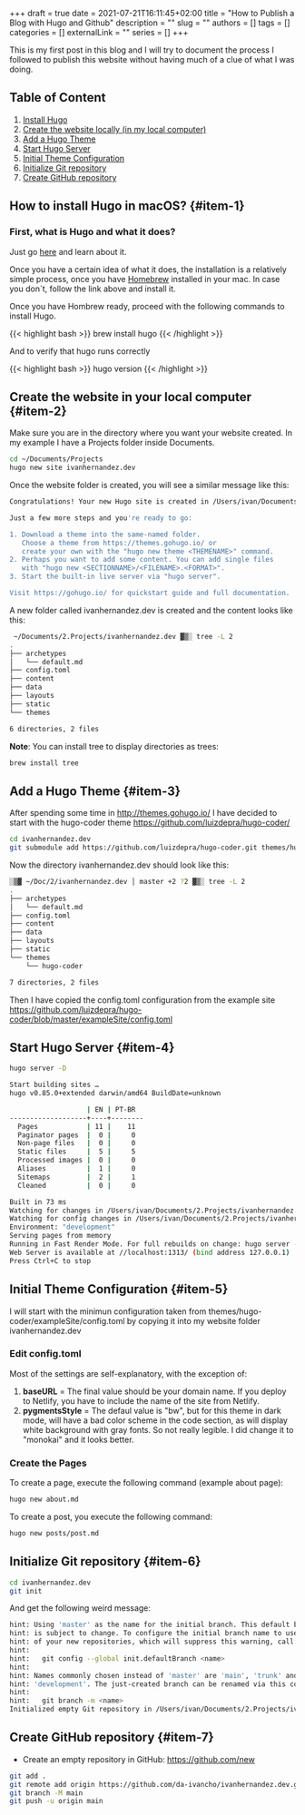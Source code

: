 +++ 
draft = true
date = 2021-07-21T16:11:45+02:00
title = "How to Publish a Blog with Hugo and Github"
description = ""
slug = ""
authors = []
tags = []
categories = []
externalLink = ""
series = []
+++

This is my first post in this blog and I will try to document the process I followed to publish this website without having much of a clue of what I was doing.

## Table of Content
1. [Install Hugo](#item-1)
2. [Create the website locally (in my local computer)](#item-2)
3. [Add a Hugo Theme](#item-3)
4. [Start Hugo Server](#item-4)
5. [Initial Theme Configuration](#item-5)
6. [Initialize Git repository](#item-6)
7. [Create GitHub repository](#item-7)

## How to install Hugo in macOS? {#item-1}

### First, what is Hugo and what it does?
Just go [here](https://gohugo.io/) and learn about it.

Once you have a certain idea of what it does, the installation is a relatively simple process, once you have [Homebrew](https://brew.sh/) installed in your mac. In case you don´t, follow the link above and install it.

Once you have Hombrew ready, proceed with the following commands to install Hugo.

{{< highlight bash >}} brew install hugo {{< /highlight >}}

And to verify that hugo runs correctly

{{< highlight bash >}} hugo version {{< /highlight >}}

## Create the website in your local computer {#item-2}

Make sure you are in the directory where you want your website created. In my example I have a Projects folder inside Documents.

```bash
cd ~/Documents/Projects
hugo new site ivanhernandez.dev
````
Once the website folder is created, you will see a similar message like this:

```bash
Congratulations! Your new Hugo site is created in /Users/ivan/Documents/2.Projects/ivanhernandez.dev.

Just a few more steps and you're ready to go:

1. Download a theme into the same-named folder.
   Choose a theme from https://themes.gohugo.io/ or
   create your own with the "hugo new theme <THEMENAME>" command.
2. Perhaps you want to add some content. You can add single files
   with "hugo new <SECTIONNAME>/<FILENAME>.<FORMAT>".
3. Start the built-in live server via "hugo server".

Visit https://gohugo.io/ for quickstart guide and full documentation.
````
A new folder called ivanhernandez.dev is created and the content looks like this:
```bash
 ~/Documents/2.Projects/ivanhernandez.dev ▓▒░ tree -L 2                                                                   ░▒▓ ✔ │ 6s │ 19:51:44 ▓▒░
.
├── archetypes
│   └── default.md
├── config.toml
├── content
├── data
├── layouts
├── static
└── themes

6 directories, 2 files
```
**Note**: You can install tree to display directories as trees:
```bash
brew install tree
```

## Add a Hugo Theme {#item-3}

After spending some time in http://themes.gohugo.io/ I have decided to start with the hugo-coder theme https://github.com/luizdepra/hugo-coder/

```bash
cd ivanhernandez.dev
git submodule add https://github.com/luizdepra/hugo-coder.git themes/hugo-coder
````
Now the directory ivanhernandez.dev should look like this:
```bash
░▒▓ ~/Doc/2/ivanhernandez.dev │ master +2 ?2 ▓▒░ tree -L 2                                                                        ░▒▓ ✔ │ 20:11:19 ▓▒░
.
├── archetypes
│   └── default.md
├── config.toml
├── content
├── data
├── layouts
├── static
└── themes
    └── hugo-coder

7 directories, 2 files
```
Then I have copied the config.toml configuration from the example site https://github.com/luizdepra/hugo-coder/blob/master/exampleSite/config.toml

## Start Hugo Server {#item-4}

```bash
hugo server -D

Start building sites …
hugo v0.85.0+extended darwin/amd64 BuildDate=unknown

                   | EN | PT-BR
-------------------+----+--------
  Pages            | 11 |    11
  Paginator pages  |  0 |     0
  Non-page files   |  0 |     0
  Static files     |  5 |     5
  Processed images |  0 |     0
  Aliases          |  1 |     0
  Sitemaps         |  2 |     1
  Cleaned          |  0 |     0

Built in 73 ms
Watching for changes in /Users/ivan/Documents/2.Projects/ivanhernandez.dev/{archetypes,content,data,layouts,static,themes}
Watching for config changes in /Users/ivan/Documents/2.Projects/ivanhernandez.dev/config.toml, /Users/ivan/Documents/2.Projects/ivanhernandez.dev/themes/hugo-coder/config.toml
Environment: "development"
Serving pages from memory
Running in Fast Render Mode. For full rebuilds on change: hugo server --disableFastRender
Web Server is available at //localhost:1313/ (bind address 127.0.0.1)
Press Ctrl+C to stop
```

## Initial Theme Configuration {#item-5}

I will start with the minimun configuration taken from themes/hugo-coder/exampleSite/config.toml by copying it into my website folder ivanhernandez.dev

### Edit config.toml

Most of the settings are self-explanatory, with the exception of:

1. **baseURL** = The final value should be your domain name. If you deploy to Netlify, you have to include the name of the site from Netlify.
2. **pygmentsStyle** = The defaul value is "bw", but for this theme in dark mode, will have a bad color scheme in the code section, as will display white background with gray fonts. So not really legible. I did change it to "monokai" and it looks better.



### Create the Pages

To create a page, execute the following command (example about page):
```bash
hugo new about.md
```
To create a post, you execute the following command:
```bash
hugo new posts/post.md
```

## Initialize Git repository {#item-6}

```bash
cd ivanhernandez.dev
git init
```
And get the following weird message:
```bash
hint: Using 'master' as the name for the initial branch. This default branch name
hint: is subject to change. To configure the initial branch name to use in all
hint: of your new repositories, which will suppress this warning, call:
hint:
hint: 	git config --global init.defaultBranch <name>
hint:
hint: Names commonly chosen instead of 'master' are 'main', 'trunk' and
hint: 'development'. The just-created branch can be renamed via this command:
hint:
hint: 	git branch -m <name>
Initialized empty Git repository in /Users/ivan/Documents/2.Projects/ivanhernandez.dev/.git/
```


## Create GitHub repository {#item-7}

- Create an empty repository in GitHub: https://github.com/new

```bash
git add .
git remote add origin https://github.com/da-ivancho/ivanhernandez.dev.git
git branch -M main
git push -u origin main
```




